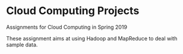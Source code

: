 # Cloud Computing Projects
Assignments for Cloud Computing in Spring 2019

These assignment aims at using Hadoop and MapReduce to deal with sample data.
